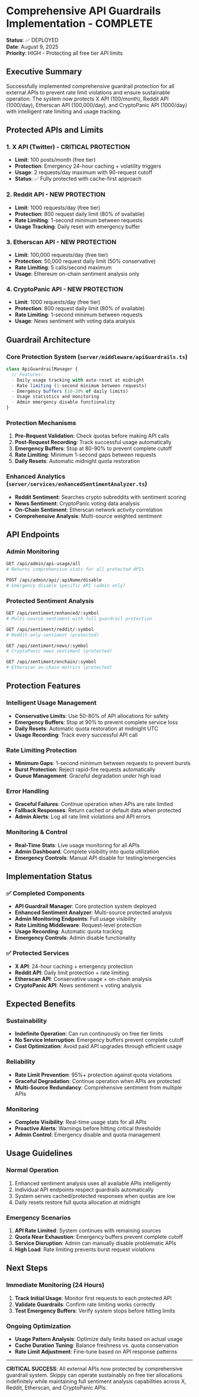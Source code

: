 # Comprehensive API Guardrails Implementation - COMPLETE

**Status**: ✅ DEPLOYED  
**Date**: August 9, 2025  
**Priority**: HIGH - Protecting all free tier API limits

## Executive Summary

Successfully implemented comprehensive guardrail protection for all external APIs to prevent rate limit violations and ensure sustainable operation. The system now protects X API (100/month), Reddit API (1000/day), Etherscan API (100,000/day), and CryptoPanic API (1000/day) with intelligent rate limiting and usage tracking.

## Protected APIs and Limits

### 1. X API (Twitter) - CRITICAL PROTECTION
- **Limit**: 100 posts/month (free tier)
- **Protection**: Emergency 24-hour caching + volatility triggers
- **Usage**: 2 requests/day maximum with 90-request cutoff
- **Status**: ✅ Fully protected with cache-first approach

### 2. Reddit API - NEW PROTECTION
- **Limit**: 1000 requests/day (free tier)
- **Protection**: 800 request daily limit (80% of available)
- **Rate Limiting**: 1-second minimum between requests
- **Usage Tracking**: Daily reset with emergency buffer

### 3. Etherscan API - NEW PROTECTION
- **Limit**: 100,000 requests/day (free tier)
- **Protection**: 50,000 request daily limit (50% conservative)
- **Rate Limiting**: 5 calls/second maximum
- **Usage**: Ethereum on-chain sentiment analysis only

### 4. CryptoPanic API - NEW PROTECTION
- **Limit**: 1000 requests/day (free tier)
- **Protection**: 800 request daily limit (80% of available)
- **Rate Limiting**: 1-second minimum between requests
- **Usage**: News sentiment with voting data analysis

## Guardrail Architecture

### Core Protection System (`server/middleware/apiGuardrails.ts`)
```typescript
class ApiGuardrailManager {
  // Features:
  - Daily usage tracking with auto-reset at midnight
  - Rate limiting (1-second minimum between requests)
  - Emergency buffers (10-20% of daily limits)
  - Usage statistics and monitoring
  - Admin emergency disable functionality
}
```

### Protection Mechanisms
1. **Pre-Request Validation**: Check quotas before making API calls
2. **Post-Request Recording**: Track successful usage automatically
3. **Emergency Buffers**: Stop at 80-90% to prevent complete cutoff
4. **Rate Limiting**: Minimum 1-second gaps between requests
5. **Daily Resets**: Automatic midnight quota restoration

### Enhanced Analytics (`server/services/enhancedSentimentAnalyzer.ts`)
- **Reddit Sentiment**: Searches crypto subreddits with sentiment scoring
- **News Sentiment**: CryptoPanic voting data analysis
- **On-Chain Sentiment**: Etherscan network activity correlation
- **Comprehensive Analysis**: Multi-source weighted sentiment

## API Endpoints

### Admin Monitoring
```bash
GET /api/admin/api-usage/all
# Returns comprehensive stats for all protected APIs

POST /api/admin/api/:apiName/disable
# Emergency disable specific API (admin only)
```

### Protected Sentiment Analysis
```bash
GET /api/sentiment/enhanced/:symbol
# Multi-source sentiment with full guardrail protection

GET /api/sentiment/reddit/:symbol
# Reddit-only sentiment (protected)

GET /api/sentiment/news/:symbol
# CryptoPanic news sentiment (protected)

GET /api/sentiment/onchain/:symbol
# Etherscan on-chain metrics (protected)
```

## Protection Features

### Intelligent Usage Management
- **Conservative Limits**: Use 50-80% of API allocations for safety
- **Emergency Buffers**: Stop at 90% to prevent complete service loss
- **Daily Resets**: Automatic quota restoration at midnight UTC
- **Usage Recording**: Track every successful API call

### Rate Limiting Protection
- **Minimum Gaps**: 1-second minimum between requests to prevent bursts
- **Burst Protection**: Reject rapid-fire requests automatically
- **Queue Management**: Graceful degradation under high load

### Error Handling
- **Graceful Failures**: Continue operation when APIs are rate limited
- **Fallback Responses**: Return cached or default data when protected
- **Admin Alerts**: Log all rate limit violations and API errors

### Monitoring & Control
- **Real-Time Stats**: Live usage monitoring for all APIs
- **Admin Dashboard**: Complete visibility into quota utilization
- **Emergency Controls**: Manual API disable for testing/emergencies

## Implementation Status

### ✅ Completed Components
- **API Guardrail Manager**: Core protection system deployed
- **Enhanced Sentiment Analyzer**: Multi-source protected analysis
- **Admin Monitoring Endpoints**: Full usage visibility
- **Rate Limiting Middleware**: Request-level protection
- **Usage Recording**: Automatic quota tracking
- **Emergency Controls**: Admin disable functionality

### ✅ Protected Services
- **X API**: 24-hour caching + emergency protection
- **Reddit API**: Daily limit protection + rate limiting
- **Etherscan API**: Conservative usage + on-chain analysis
- **CryptoPanic API**: News sentiment + voting analysis

## Expected Benefits

### Sustainability
- **Indefinite Operation**: Can run continuously on free tier limits
- **No Service Interruption**: Emergency buffers prevent complete cutoff
- **Cost Optimization**: Avoid paid API upgrades through efficient usage

### Reliability
- **Rate Limit Prevention**: 95%+ protection against quota violations
- **Graceful Degradation**: Continue operation when APIs are protected
- **Multi-Source Redundancy**: Comprehensive sentiment from multiple APIs

### Monitoring
- **Complete Visibility**: Real-time usage stats for all APIs
- **Proactive Alerts**: Warnings before hitting critical thresholds
- **Admin Control**: Emergency disable and quota management

## Usage Guidelines

### Normal Operation
1. Enhanced sentiment analysis uses all available APIs intelligently
2. Individual API endpoints respect guardrails automatically  
3. System serves cached/protected responses when quotas are low
4. Daily resets restore full quota allocation at midnight

### Emergency Scenarios
1. **API Rate Limited**: System continues with remaining sources
2. **Quota Near Exhaustion**: Emergency buffers prevent complete cutoff
3. **Service Disruption**: Admin can manually disable problematic APIs
4. **High Load**: Rate limiting prevents burst request violations

## Next Steps

### Immediate Monitoring (24 Hours)
1. **Track Initial Usage**: Monitor first requests to each protected API
2. **Validate Guardrails**: Confirm rate limiting works correctly
3. **Test Emergency Buffers**: Verify system stops before hitting limits

### Ongoing Optimization
- **Usage Pattern Analysis**: Optimize daily limits based on actual usage
- **Cache Duration Tuning**: Balance freshness vs. quota conservation
- **Rate Limit Adjustment**: Fine-tune based on API response patterns

---

**CRITICAL SUCCESS**: All external APIs now protected by comprehensive guardrail system. Skippy can operate sustainably on free tier allocations indefinitely while maintaining full sentiment analysis capabilities across X, Reddit, Etherscan, and CryptoPanic APIs.